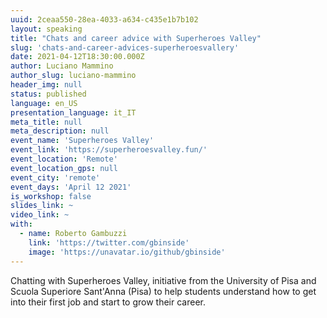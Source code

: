 ```yaml
---
uuid: 2ceaa550-28ea-4033-a634-c435e1b7b102
layout: speaking
title: "Chats and career advice with Superheroes Valley"
slug: 'chats-and-career-advices-superheroesvallery'
date: 2021-04-12T18:30:00.000Z
author: Luciano Mammino
author_slug: luciano-mammino
header_img: null
status: published
language: en_US
presentation_language: it_IT
meta_title: null
meta_description: null
event_name: 'Superheroes Valley'
event_link: 'https://superheroesvalley.fun/'
event_location: 'Remote'
event_location_gps: null
event_city: 'remote'
event_days: 'April 12 2021'
is_workshop: false
slides_link: ~
video_link: ~
with:
  - name: Roberto Gambuzzi
    link: 'https://twitter.com/gbinside'
    image: 'https://unavatar.io/github/gbinside'
---
```


Chatting with Superheroes Valley, initiative from the University of Pisa and Scuola Superiore Sant'Anna (Pisa) to help students understand how to get into their first job and start to grow their career.

